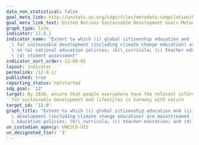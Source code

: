 ```yaml
---
data_non_statistical: false
goal_meta_link: http://unstats.un.org/sdgs/files/metadata-compilation/Metadata-Goal-12.pdf
goal_meta_link_text: United Nations Sustainable Development Goals Metadata (pdf 782kB)
graph_type: line
indicator: 12.8.1
indicator_name: "Extent to which (i) global citizenship education and (ii) education\
  \ for sustainable development (including climate change education) are mainstreamed\
  \ in (a) national education policies; (b)\_curricula; (c) teacher education; and\
  \ (d) student assessment"
indicator_sort_order: 12-08-01
layout: indicator
permalink: /12-8-1/
published: true
reporting_status: notstarted
sdg_goal: '12'
target: By 2030, ensure that people everywhere have the relevant information and awareness
  for sustainable development and lifestyles in harmony with nature
target_id: '12.8'
graph_title: "Extent to which (i) global citizenship education and (ii) education for sustainable\
  \ development (including climate change education) are mainstreamed in (a) national\
  \ education policies; (b)\_curricula; (c) teacher education; and (d) student assessment"
un_custodian_agency: UNESCO-UIS
un_designated_tier: '3'
---
```

